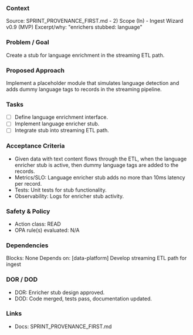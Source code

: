 ### Context
Source: SPRINT_PROVENANCE_FIRST.md - 2) Scope (In) - Ingest Wizard v0.9 (MVP)
Excerpt/why: "enrichers stubbed: language"

### Problem / Goal
Create a stub for language enrichment in the streaming ETL path.

### Proposed Approach
Implement a placeholder module that simulates language detection and adds dummy language tags to records in the streaming pipeline.

### Tasks
- [ ] Define language enrichment interface.
- [ ] Implement language enricher stub.
- [ ] Integrate stub into streaming ETL path.

### Acceptance Criteria
- Given data with text content flows through the ETL, when the language enricher stub is active, then dummy language tags are added to the records.
- Metrics/SLO: Language enricher stub adds no more than 10ms latency per record.
- Tests: Unit tests for stub functionality.
- Observability: Logs for enricher stub activity.

### Safety & Policy
- Action class: READ
- OPA rule(s) evaluated: N/A

### Dependencies
Blocks: None
Depends on: [data-platform] Develop streaming ETL path for ingest

### DOR / DOD
- DOR: Enricher stub design approved.
- DOD: Code merged, tests pass, documentation updated.

### Links
- Docs: SPRINT_PROVENANCE_FIRST.md
